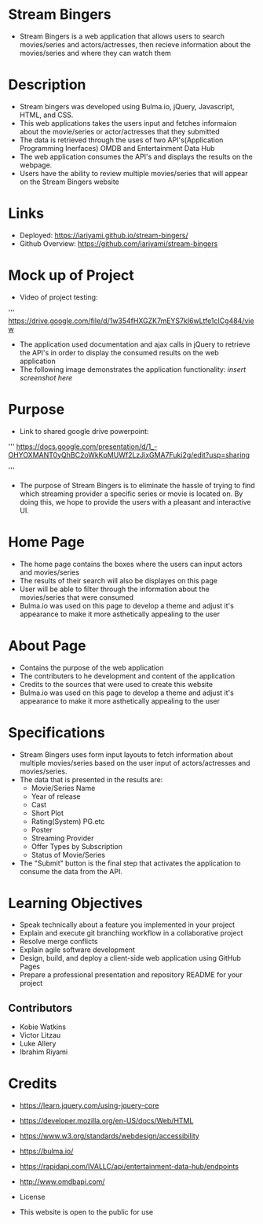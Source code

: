 # Stream Bingers

- Stream Bingers is a web application that allows users to search movies/series and actors/actresses, then recieve information about the movies/series and where they can watch them

# Description

- Stream bingers was developed using Bulma.io, jQuery, Javascript, HTML, and CSS.
- This web applications takes the users input and fetches informaion about the movie/series or actor/actresses that they submitted
- The data is retrieved through the uses of two API's(Application Programming Inerfaces) OMDB and Entertainment Data Hub
- The web application consumes the API's and displays the results on the webpage.
- Users have the ability to review multiple movies/series that will appear on the Stream Bingers website

# Links

- Deployed: https://iariyami.github.io/stream-bingers/
- Github Overview: https://github.com/iariyami/stream-bingers

# Mock up of Project

- Video of project testing:

''' https://drive.google.com/file/d/1w354fHXGZK7mEYS7kI6wLtfe1cICg484/view

- The application used documentation and ajax calls in jQuery to retrieve the API's in order to display the consumed results on the web application
- The following image demonstrates the application functionality:
  _insert screenshot here_

# Purpose

- Link to shared google drive powerpoint:

'''
https://docs.google.com/presentation/d/1_-OHYOXMANT0yQhBC2oWkKpMUWf2LzJixGMA7Fuki2g/edit?usp=sharing

'''

- The purpose of Stream Bingers is to eliminate the hassle of trying to find which streaming provider a specific series or movie is located on. By doing this, we hope to provide the users with a pleasant and interactive UI.

# Home Page

- The home page contains the boxes where the users can input actors and movies/series
- The results of their search will also be displayes on this page
- User will be able to filter through the information about the movies/series that were consumed
- Bulma.io was used on this page to develop a theme and adjust it's appearance to make it more asthetically appealing to the user

# About Page

- Contains the purpose of the web application
- The contributers to he development and content of the application
- Credits to the sources that were used to create this website
- Bulma.io was used on this page to develop a theme and adjust it's appearance to make it more asthetically appealing to the user

# Specifications

- Stream Bingers uses form input layouts to fetch information about multiple movies/series based on the user input of actors/actresses and movies/series.
- The data that is presented in the results are:
  - Movie/Series Name
  - Year of release
  - Cast
  - Short Plot
  - Rating(System) PG.etc
  - Poster
  - Streaming Provider
  - Offer Types by Subscription
  - Status of Movie/Series
- The "Submit" button is the final step that activates the application to consume the data from the API.

# Learning Objectives

- Speak technically about a feature you implemented in your project
- Explain and execute git branching workflow in a collaborative project
- Resolve merge conflicts
- Explain agile software development
- Design, build, and deploy a client-side web application using GitHub Pages
- Prepare a professional presentation and repository README for your project

## Contributors

- Kobie Watkins
- Victor Litzau
- Luke Allery
- Ibrahim Riyami

# Credits

- https://learn.jquery.com/using-jquery-core

- https://developer.mozilla.org/en-US/docs/Web/HTML

- https://www.w3.org/standards/webdesign/accessibility

- https://bulma.io/

- https://rapidapi.com/IVALLC/api/entertainment-data-hub/endpoints

- http://www.omdbapi.com/

* License

- This website is open to the public for use
